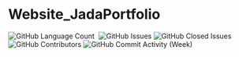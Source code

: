 # Website_JadaPortfolio

<div>
<img alt="GitHub Language Count" src="https://img.shields.io/github/languages/count/andykr1k/Website_JadaPortfolio?style=for-the-badge"/>
<img alt="" src="https://img.shields.io/github/repo-size/andykr1k/Website_JadaPortfolio?style=for-the-badge"/>
<img alt="GitHub Issues" src="https://img.shields.io/github/issues/andykr1k/Website_JadaPortfolio?style=for-the-badge"/>
<img alt="GitHub Closed Issues" src="https://img.shields.io/github/issues-closed/andykr1k/Website_JadaPortfolio?style=for-the-badge"/>
<img alt="GitHub Contributors" src="https://img.shields.io/github/contributors/andykr1k/Website_JadaPortfolio?style=for-the-badge"/>
<img alt="GitHub Commit Activity (Week)" src="https://img.shields.io/github/commit-activity/w/andykr1k/Website_JadaPortfolio?style=for-the-badge"/>
</div>

